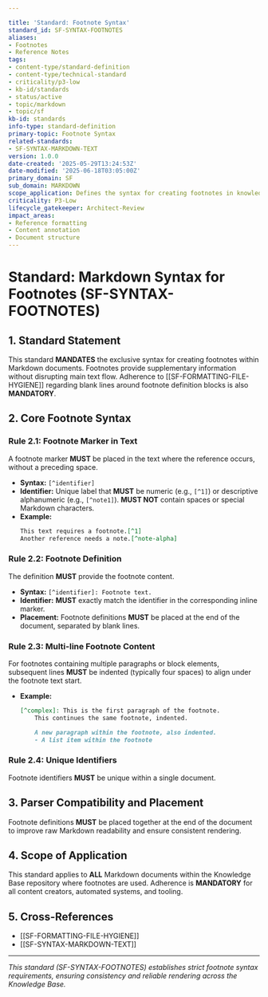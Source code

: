 ```yaml
---

title: 'Standard: Footnote Syntax'
standard_id: SF-SYNTAX-FOOTNOTES
aliases:
- Footnotes
- Reference Notes
tags:
- content-type/standard-definition
- content-type/technical-standard
- criticality/p3-low
- kb-id/standards
- status/active
- topic/markdown
- topic/sf
kb-id: standards
info-type: standard-definition
primary-topic: Footnote Syntax
related-standards:
- SF-SYNTAX-MARKDOWN-TEXT
version: 1.0.0
date-created: '2025-05-29T13:24:53Z'
date-modified: '2025-06-18T03:05:00Z'
primary_domain: SF
sub_domain: MARKDOWN
scope_application: Defines the syntax for creating footnotes in knowledge base documents.
criticality: P3-Low
lifecycle_gatekeeper: Architect-Review
impact_areas:
- Reference formatting
- Content annotation
- Document structure
---
```

# Standard: Markdown Syntax for Footnotes (SF-SYNTAX-FOOTNOTES)

## 1. Standard Statement

This standard **MANDATES** the exclusive syntax for creating footnotes within Markdown documents. Footnotes provide supplementary information without disrupting main text flow. Adherence to [[SF-FORMATTING-FILE-HYGIENE]] regarding blank lines around footnote definition blocks is also **MANDATORY**.

## 2. Core Footnote Syntax

### Rule 2.1: Footnote Marker in Text
A footnote marker **MUST** be placed in the text where the reference occurs, without a preceding space.
*   **Syntax:** `[^identifier]`
*   **Identifier:** Unique label that **MUST** be numeric (e.g., `[^1]`) or descriptive alphanumeric (e.g., `[^note1]`). **MUST NOT** contain spaces or special Markdown characters.
*   **Example:**
    ```markdown
    This text requires a footnote.[^1]
    Another reference needs a note.[^note-alpha]
    ```

### Rule 2.2: Footnote Definition
The definition **MUST** provide the footnote content.
*   **Syntax:** `[^identifier]: Footnote text.`
*   **Identifier:** **MUST** exactly match the identifier in the corresponding inline marker.
*   **Placement:** Footnote definitions **MUST** be placed at the end of the document, separated by blank lines.

### Rule 2.3: Multi-line Footnote Content
For footnotes containing multiple paragraphs or block elements, subsequent lines **MUST** be indented (typically four spaces) to align under the footnote text start.
*   **Example:**
    ```markdown
    [^complex]: This is the first paragraph of the footnote.
        This continues the same footnote, indented.

        A new paragraph within the footnote, also indented.
        - A list item within the footnote
    ```

### Rule 2.4: Unique Identifiers
Footnote identifiers **MUST** be unique within a single document.

## 3. Parser Compatibility and Placement

Footnote definitions **MUST** be placed together at the end of the document to improve raw Markdown readability and ensure consistent rendering.

## 4. Scope of Application

This standard applies to **ALL** Markdown documents within the Knowledge Base repository where footnotes are used. Adherence is **MANDATORY** for all content creators, automated systems, and tooling.

## 5. Cross-References
*   [[SF-FORMATTING-FILE-HYGIENE]]
*   [[SF-SYNTAX-MARKDOWN-TEXT]]

---
*This standard (SF-SYNTAX-FOOTNOTES) establishes strict footnote syntax requirements, ensuring consistency and reliable rendering across the Knowledge Base.*
